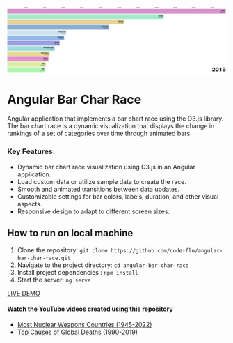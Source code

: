 ![screen shot](https://github.com/code-flu/angular-bar-char-race/blob/main/src/assets/data/example.png?raw=true)
# Angular Bar Char Race
Angular application that implements a bar chart race using the D3.js library. The bar chart race is a dynamic visualization that displays the change in rankings of a set of categories over time through animated bars.

### Key Features:

- Dynamic bar chart race visualization using D3.js in an Angular application.
- Load custom data or utilize sample data to create the race.
- Smooth and animated transitions between data updates.
- Customizable settings for bar colors, labels, duration, and other visual aspects.
- Responsive design to adapt to different screen sizes.

## How to run on local machine
1. Clone the repository: `git clone https://github.com/code-flu/angular-bar-char-race.git`
2. Navigate to the project directory: `cd angular-bar-char-race`
3. Install project dependencies : `npm install`
4. Start the server: `ng serve`

[LIVE DEMO](https://angular-bar-char-race.stackblitz.io)

#### Watch the YouTube videos created using this repository
- [Most Nuclear Weapons Countries (1945-2022)
](https://youtu.be/-udMpfZG_QU)
- [Top Causes of Global Deaths (1990-2019)](https://youtu.be/IFSfC_jDk9k)
